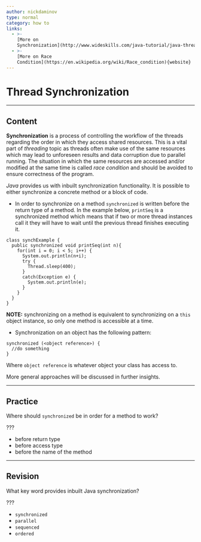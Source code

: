 ```yaml
---
author: nickdaminov
type: normal
category: how to
links:
  - >-
    [More on
    Synchronization](http://www.wideskills.com/java-tutorial/java-threads-tutorial/p/0/1){website}
  - >-
    [More on Race
    Condition](https://en.wikipedia.org/wiki/Race_condition){website}
---
```


# Thread Synchronization


---

## Content

**Synchronization** is a process of controlling the workflow of the threads regarding the order in which they access shared resources. This is a vital part of *threading* topic as threads often make use of the same resources which may lead to unforeseen results and data corruption due to parallel running. The situation in which the same resources are accessed and/or modified at the same time is called *race condition* and should be avoided to ensure correctness of the program.

*Java* provides us with inbuilt synchronization functionality. It is possible to either synchronize a concrete method or a block of code.

- In order to synchronize on a method `synchronized` is written before the return type of a method. In the example below, `printSeq` is a synchronized method which means that if two or more thread instances call it they will have to wait until the previous thread finishes executing it.

```plain-text
class synchExample {
  public synchronized void printSeq(int n){
    for(int i = 0; i < 5; i++) {
      System.out.println(n+i);
      try {
        Thread.sleep(400);
      }
      catch(Exception e) {
        System.out.println(e);
      }
    }
  }
}
```

**NOTE:** synchronizing on a method is equivalent to synchronizing on a `this` object instance, so only one method is accessible at a time.

- Synchronization on an object has the following pattern:

```plain-text
synchronized (<object reference>) {
  //do something
}
```

Where `object reference` is whatever object your class has access to.

More general approaches will be discussed in further insights.


---

## Practice

Where should `synchronized` be in order for a method to work?

???

- before return type
- before access type
- before the name of the method


---

## Revision

What key word provides inbuilt Java synchronization?

???

- `synchronized`
- `parallel`
- `sequenced`
- `ordered`
